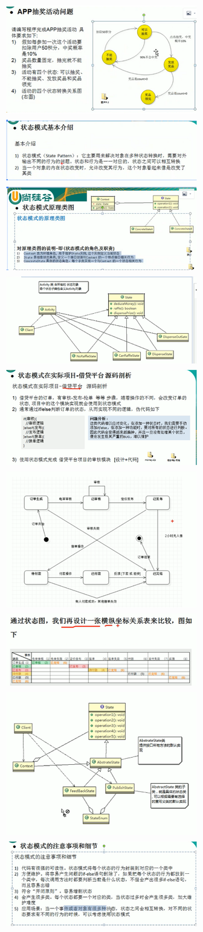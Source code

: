

![](.状态模式_images/aff701a3.png)

![](.状态模式_images/0f8bb53f.png)

![](.状态模式_images/5bea9bdf.png)

![](.状态模式_images/67ca14f3.png)

![](.状态模式_images/293dceb0.png)

![](.状态模式_images/ea59924b.png)

![](.状态模式_images/5e4b3518.png)

![](.状态模式_images/f01df14a.png)

![](.状态模式_images/f51deeea.png)

